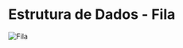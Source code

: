 # Estrutura de Dados - Fila

![Fila][queue]

[queue]: http://upload.wikimedia.org/wikipedia/commons/thumb/5/52/Data_Queue.svg/405px-Data_Queue.svg.png "Fonte: http://en.wikipedia.org/wiki/Queue_(abstract_data_type)#/media/File:Data_Queue.svg"